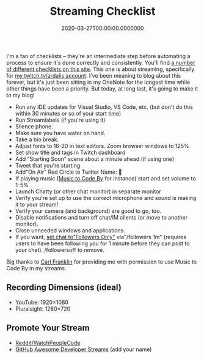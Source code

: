 ﻿---
title: Streaming Checklist
date: "2020-03-27T00:00:00.0000000"
description: A checklist of things to make sure you do before going live on Twitch or similar.
featuredImage: /img/streaming-checklist-760x360.png
---

I'm a fan of checklists – they're an intermediate step before automating a process to ensure it's done correctly and consistently. You'll find [a number of different checklists on this site](https://ardalis.com/tags/checklist). This one is about streaming, specifically for [my twitch.tv/ardalis account](https://www.twitch.tv/ardalis). I've been meaning to blog about this forever, but it's just been sitting in my OneNote for the longest time while other things have been a priority. But today, at long last, it's going to make it to my blog!

* Run any IDE updates for Visual Studio, VS Code, etc. (but don't do this within 30 minutes or so of your start time)
* Run Streamlabels (if you're using it)
* Silence phone.
* Make sure you have water on hand.
* Take a bio break.
* Adjust fonts to 16-20 in text editors. Zoom browser windows to 125%
* Set show title and tags in Twitch dashboard
* Add "Starting Soon" scene about a minute ahead (if using one)
* Tweet that you're starting
* Add"On Air" Red Circle to Twitter Name: 🔴
* If playing music ([Music to Code By](http://mtcb.pwop.com/) for instance) start and set volume to 1-5%
* Launch Chatty (or other chat monitor) in separate monitor
* Verify you're set up to use the correct microphone and sound is making it to your stream!
* Verify your camera (and background) are good to go, too.
* Disable notifications and turn off chat/IM clients (or move to another monitor).
* Close unneeded windows and applications.
* If you want, [set chat to"Followers Only"](https://blog.twitch.tv/en/2017/01/26/your-chat-has-been-upgraded-with-followers-only-mode-e2031707ab4c/) via"/followers 1m" (requires users to have been following you for 1 minute before they can post to your chat). /followersoff to remove.

Big thanks to [Carl Franklin](https://twitter.com/carlfranklin) for providing me with permission to use Music to Code By in my streams.

## Recording Dimensions (ideal)

* YouTube: 1920×1080
* Pluralsight: 1280×720

## Promote Your Stream

* [Reddit/WatchPeopleCode](https://www.reddit.com/r/WatchPeopleCode/)
* [GitHub Awesome Developer Streams](https://github.com/bnb/awesome-developer-streams) (add your name)

